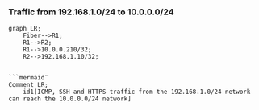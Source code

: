 
### Traffic from 192.168.1.0/24 to 10.0.0.0/24

```mermaid
graph LR;
    Fiber-->R1;
    R1-->R2;
    R1-->10.0.0.210/32;
    R2-->192.168.1.10/32;


```mermaid¨
Comment LR;
    id1[ICMP, SSH and HTTPS traffic from the 192.168.1.0/24 network can reach the 10.0.0.0/24 network]
```